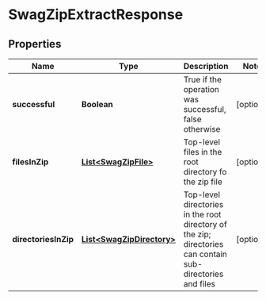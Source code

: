 
# SwagZipExtractResponse

## Properties
Name | Type | Description | Notes
------------ | ------------- | ------------- | -------------
**successful** | **Boolean** | True if the operation was successful, false otherwise |  [optional]
**filesInZip** | [**List&lt;SwagZipFile&gt;**](SwagZipFile.md) | Top-level files in the root directory fo the zip file |  [optional]
**directoriesInZip** | [**List&lt;SwagZipDirectory&gt;**](SwagZipDirectory.md) | Top-level directories in the root directory of the zip; directories can contain sub-directories and files |  [optional]



